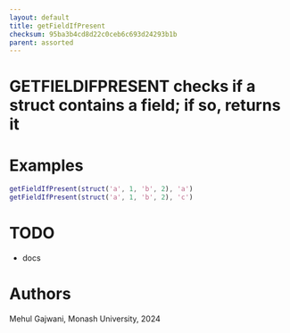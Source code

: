 ```yaml
---
layout: default
title: getFieldIfPresent
checksum: 95ba3b4cd8d22c0ceb6c693d24293b1b
parent: assorted
---
```



 
# GETFIELDIFPRESENT checks if a struct contains a field; if so, returns it
 
# Examples
```matlab
getFieldIfPresent(struct('a', 1, 'b', 2), 'a')
getFieldIfPresent(struct('a', 1, 'b', 2), 'c')
```
 
# TODO
-  docs 
 
# Authors

Mehul Gajwani, Monash University, 2024

